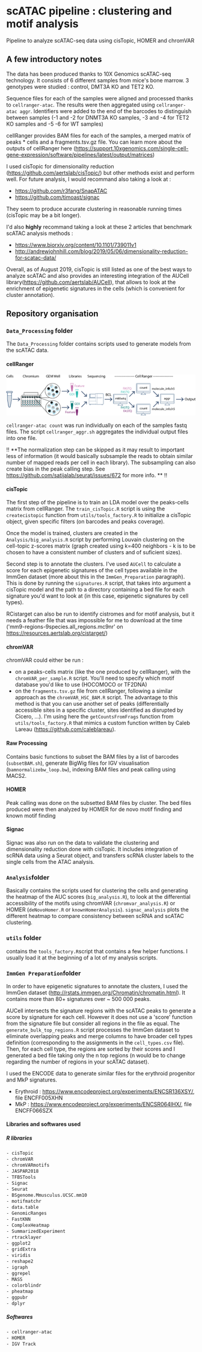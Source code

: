 # scATAC pipeline : clustering and motif analysis

Pipeline to analyze scATAC-seq data using cisTopic, HOMER and chromVAR

## A few introductory notes 

The data has been produced thanks to 10X Genomics scATAC-seq technology. 
It consists of 6 different samples from mice's bone marrow. 3 genotypes were studied : control, DMT3A KO and TET2 KO. 

Sequence files for each of the samples were aligned and processed thanks to `cellranger-atac`. The results were then aggregated using `cellranger-atac aggr`. Identifiers were added to the end of the barcodes to distinguish between samples (-1 and -2 for DNMT3A KO samples, -3 and -4 for TET2 KO samples and -5 -6 for WT samples)

cellRanger provides BAM files for each of the samples, a merged matrix of peaks * cells and a fragments.tsv.gz file.
You can learn more about the outputs of cellRanger here (https://support.10xgenomics.com/single-cell-gene-expression/software/pipelines/latest/output/matrices)

I used cisTopic for dimensionality reduction (https://github.com/aertslab/cisTopic/) but other methods exist and perform well. For future analysis, I would recommand also taking a look at : 
- https://github.com/r3fang/SnapATAC 
- https://github.com/timoast/signac

They seem to produce accurate clustering in reasonable running times (cisTopic may be a bit longer). 

I'd also **highly** recommand taking a look at these 2 articles that benchmark scATAC analysis methods : 
- https://www.biorxiv.org/content/10.1101/739011v1
- http://andrewjohnhill.com/blog/2019/05/06/dimensionality-reduction-for-scatac-data/

Overall, as of August 2019, cisTopic is still listed as one of the best ways to analyze scATAC and also provides an interesting integration of the  AUCell library(https://github.com/aertslab/AUCell), that allows to look at the enrichment of epigenetic signatures in the cells (which is convenient for cluster annotation). 

## Repository organisation 

### `Data_Processing` folder

The `Data_Processing` folder contains scripts used to generate models from the scATAC data. 

#### cellRanger

![cellRanger workflow](https://github.com/BaptisteGrs/scATAC/blob/master/images/cellranger_aggr_1_bw_2.png)

`cellranger-atac count` was run individually on each of the samples fastq files. 
The script `cellranger_aggr.sh` aggregates the individual output files into one file. 

:bangbang:
**The normalization step can be skipped as it may result to important less of information (it would basically subsample the reads to obtain similar number of mapped reads per cell in each library). The subsampling can also create bias in the peak calling step. See https://github.com/satijalab/seurat/issues/672 for more info. **
:bangbang:

#### cisTopic

The first step of the pipeline is to train an LDA model over the peaks-cells matrix from cellRanger.
The `train_cisTopic.R` script is using the `createcistopic` function from `utils/tools_factory.R` to initialize a cisTopic object, given specific filters (on barcodes and peaks coverage). 

Once the model is trained, clusters are created in the `Analysis/big_analysis.R` script by performing Louvain clustering on the cell-topic z-scores matrix (graph created using k=400 neighbors - k is to be chosen to have a consistent number of clusters and of suficient sizes).

Second step is to annotate the clusters. I've used `AUCell` to calculate a score for each epigenetic signatures of the cell types available in the ImmGen dataset (more about this in the `ImmGen_Preparation` paragraph). 
This is done by running the `signatures.R` script, that takes into argument a cisTopic model and the path to a directory containing a bed file for each signature you'd want to look at (in this case, epigenetic signatures by cell types). 

RCistarget can also be run to identify cistromes and for motif analysis, but it needs a feather file that was impossible for me to download at the time ('mm9-regions-9species.all_regions.mc9nr' on https://resources.aertslab.org/cistarget/) 

#### chromVAR

chromVAR could either be run : 
- on a peaks-cells matrix (like the one produced by cellRanger), with the `chromVAR_per_sample.R` script. You'll need to specify which motif database you'd like to use (HOCOMOCO or TF2DNA)
- on the `fragments.tsv.gz` file from cellRanger, following a similar approach as the `chromVAR_HSC_BAM.R` script. The advantage to this method is that you can use another set of peaks (differentially accessible sites in a specific cluster, sites identified as disrupted by Cicero, ...). I'm using here the `getCountsFromFrags` function from `utils/tools_factory.R` that mimics a custom function written by Caleb Lareau (https://github.com/caleblareau).  

#### Raw Processing 

Contains basic functions to subset the BAM files by a list of barcodes (`subsetBAM.sh`), generate BigWig files for IGV visualisation (`bamnormalizebw_loop.bw`), indexing BAM files and peak calling using MACS2. 

#### HOMER

Peak calling was done on the subsetted BAM files by cluster. The bed files produced were then analyzed by HOMER for de novo motif finding and known motif finding

#### Signac 

Signac was also run on the data to validate the clustering and dimensionality reduction done with cisTopic. 
It includes integration of scRNA data using a Seurat object, and transfers scRNA cluster labels to the single cells from the ATAC analysis. 

### `Analysis`folder

Basically contains the scripts used for clustering the cells and generating the heatmap of the AUC scores (`big_analysis.R`), to look at the differential accessibility of the motifs using chromVAR (`chromvar_analysis.R`) or HOMER (`deNovoHomer.R` or `knownHomerAnalysis`). `signac_analysis` plots the different heatmap to compare consistency between scRNA and scATAC clustering. 

### `utils` folder

contains the `tools_factory.R`script that contains a few helper functions. I usually load it at the beginning of a lot of my analysis scripts. 

### `ImmGen Preparation`folder

In order to have epigenetic signatures to annotate the clusters, I used the ImmGen dataset (http://rstats.immgen.org/Chromatin/chromatin.html). 
It contains more than 80+ signatures over ~ 500 000 peaks.  

AUCell intersects the signature regions with the scATAC peaks to generate a score by signature for each cell. However it does not use a 'score' function from the signature file but consider all regions in the file as equal. 
The `generate_bulk_top_regions.R` script processes the ImmGen dataset to eliminate overlapping peaks and merge columns to have broader cell types definition (corresponding to the assignments in the `cell_types.csv` file). Then, for each cell type, the regions are sorted by their scores and I generated a bed file taking only the n top regions (n would be to change regarding the number of regions in your scATAC dataset).  

I used the ENCODE data to generate similar files for the erythroid progenitor and MkP signatures. 
- Erythroid : https://www.encodeproject.org/experiments/ENCSR136XSY/, file ENCFF005XHN
- MkP : https://www.encodeproject.org/experiments/ENCSR064IHX/, file ENCFF066SZX

#### Libraries and softwares used

##### R libraries
```
- cisTopic
- chromVAR
- chromVARmotifs
- JASPAR2018
- TFBSTools
- Signac
- Seurat
- BSgenome.Mmusculus.UCSC.mm10
- motifmatchr
- data.table
- GenomicRanges
- FastKNN
- ComplexHeatmap
- SummarizedExperiment 
- rtracklayer
- ggplot2
- gridExtra
- viridis
- reshape2
- igraph
- ggrepel
- MASS 
- colorblindr
- pheatmap 
- ggpubr
- dplyr
```
##### Softwares
```
- cellranger-atac
- HOMER
- IGV Track
```
